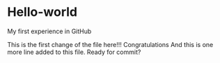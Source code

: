 # Hello-world
My first experience in GitHub


This is the first change of the file here!!! Congratulations
And this is one more line added to this file.
Ready for commit?
